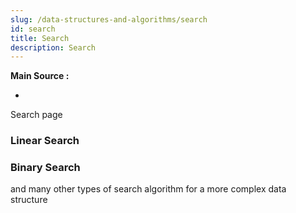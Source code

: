 ```yaml
---
slug: /data-structures-and-algorithms/search
id: search
title: Search
description: Search
---
```


**Main Source :**

- 

Search page

### Linear Search

### Binary Search

and many other types of search algorithm for a more complex data structure
